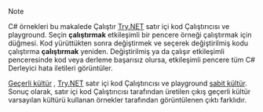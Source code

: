 
> [!NOTE]
> C# örnekleri bu makalede Çalıştır [Try.NET](https://try.dot.net) satır içi kod Çalıştırıcısı ve playground. Seçin **çalıştırmak** etkileşimli bir pencere örneği çalıştırmak için düğmesi. Kod yürüttükten sonra değiştirmek ve seçerek değiştirilmiş kodu çalıştırma **çalıştırmak** yeniden. Değiştirilmiş ya da çalışır etkileşimli penceresinde kod veya derleme başarısız olursa, etkileşimli pencere tüm C# Derleyici hata iletileri görüntüler. 
>  
> [Geçerli kültür](xref:System.Globalization.CultureInfo.CurrentCulture) , [Try.NET](https://try.dot.net) satır içi kod Çalıştırıcısı ve playground [sabit kültür](xref:System.Globalization.CultureInfo.InvariantCulture). Sonuç olarak, satır içi kod Çalıştırıcısı tarafından üretilen çıkış geçerli kültür varsayılan kültürü kullanan örnekler tarafından görüntülenen çıktı farklıdır.

